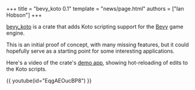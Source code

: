 +++
title = "bevy_koto 0.1"
template = "news/page.html"
authors = ["Ian Hobson"]
+++

[bevy_koto][github] is a crate that adds Koto scripting support for 
the [Bevy][bevy] game engine.

This is an initial proof of concept, with many missing features, but it
could hopefully serve as a starting point for some interesting applications. 

Here's a video of the crate's [demo app][demo], showing hot-reloading of edits
to the Koto scripts.

{{ youtube(id="EqgAEOucBP8") }}

[bevy]: https://bevyengine.org
[demo]: https://github.com/koto-lang/bevy_koto/blob/main/examples/demo.rs
[github]: https://github.com/koto-lang/bevy_koto/
